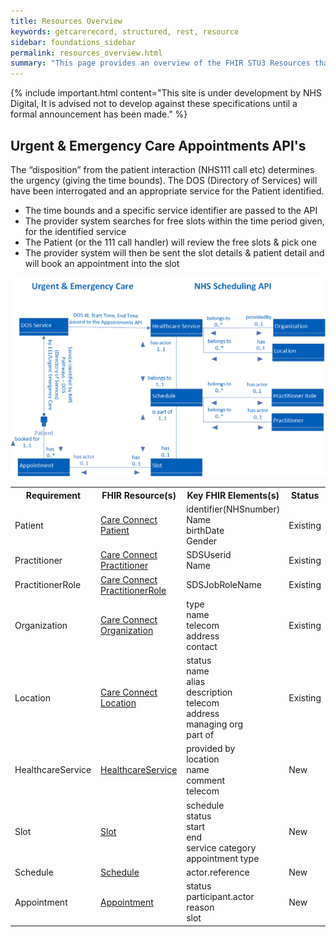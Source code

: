 ```yaml
---
title: Resources Overview
keywords: getcarerecord, structured, rest, resource
sidebar: foundations_sidebar
permalink: resources_overview.html
summary: "This page provides an overview of the FHIR STU3 Resources that are required to build the required API messaging. Each link will take you to the resource page detail with a link to the StructureDefinitions of each resource."
---
```


{% include important.html content="This site is under development by NHS Digital, It is advised not to develop against these specifications until a formal announcement has been made." %}

## Urgent & Emergency Care Appointments API's ##

The “disposition” from the patient interaction (NHS111 call etc) determines the urgency (giving the time bounds). The DOS (Directory of Services) will  have been interrogated and an appropriate service for the Patient identified.

- The time bounds and a specific service identifier are passed to the API
- The provider system searches for free slots within the time period given, for the identified service
- The Patient (or the 111 call handler) will review the free slots & pick one
- The provider system will then be sent the slot details & patient detail and will book an appointment into the slot

<img src="images/UEC-Appointments/UEC_Appointments_Flow.png">

<table style="min-width:100%;width:100%">
<tr id="clinical">
<th style="width:33%;">Requirement</th>
<th style="width:33%;">FHIR Resource(s)</th>
<th style="width:33%;">Key FHIR Elements(s)</th>
<th style="width:33%;">Status</th>
</tr>
<tr>
<td>Patient</td>
<td><a href="api_uec_appointments_entity_patient.html">Care Connect Patient</a></td>
<td>identifier(NHSnumber)<br/>
Name<br/>
birthDate<br/>
Gender</td>
<td>Existing</td>
</tr>
<tr>
<td>Practitioner</td>
<td><a href="api_uec_appointments_entity_practitioner.html">Care Connect Practitioner</a></td>
<td>SDSUserid<br/>
Name</td>
<td>Existing</td>
</tr>
<tr>
<td>PractitionerRole</td>
<td><a href="api_uec_appointments_entity_practitioner_role.html">Care Connect PractitionerRole</a></td>
<td>SDSJobRoleName</td>
<td>Existing</td>
</tr>
<tr>
<td>Organization</td>
<td><a href="api_uec_appointments_organisation.html">Care Connect Organization</a></td>
<td>type<br/>
name<br/>
telecom<br/>
address<br/>
contact
</td>
<td>Existing</td>
</tr>
<tr>
<td>Location</td>
<td><a href="api_uec_appointments_location.html">Care Connect Location</a></td>
<td>status<br/>
name<br/>
alias<br/>
description<br/>
telecom<br/>
address<br/>
managing org<br/>
part of
</td>
<td>Existing</td>
</tr>
<tr>
<td>HealthcareService</td>
<td><a href="api_uec_appointments_healthcare_service.html">HealthcareService</a></td>
<td>provided by<br/>
location<br/>
name<br/>
comment<br/>
telecom
</td>
<td>New</td>
</tr>
<tr>
<td>Slot</td>
<td><a href="api_uec_appointments_slot.html">Slot</a></td>
<td>schedule<br/>
status<br/>
start<br/>
end<br/>
service category<br/>
appointment type
</td>
<td>New</td>
</tr>
<tr>
<td>Schedule</td>
<td><a href="api_uec_appointments_schedule.html">Schedule</a></td>
<td>actor.reference</td>
<td>New</td>
</tr>
<tr>
<td>Appointment</td>
<td><a href="api_uec_appointments_appointment.html">Appointment</a></td>
<td>status<br/>
participant.actor<br/>
reason<br/>
slot
</td>
<td>New</td>
</tr>
</table>